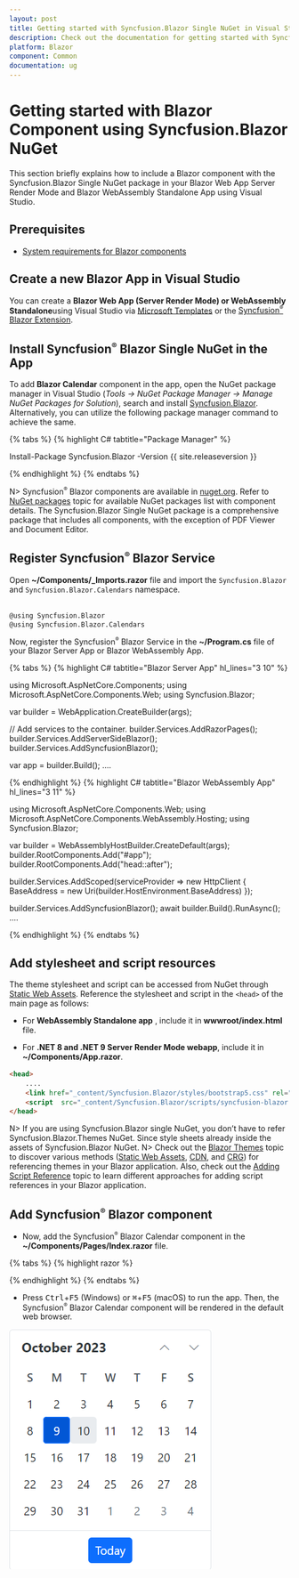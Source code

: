 ```yaml
---
layout: post
title: Getting started with Syncfusion.Blazor Single NuGet in Visual Studio
description: Check out the documentation for getting started with Syncfusion.Blazor Single NuGet in Visual Studio and much more.
platform: Blazor
component: Common
documentation: ug
---
```


# Getting started with Blazor Component using Syncfusion.Blazor NuGet

This section briefly explains how to include a Blazor component with the Syncfusion.Blazor Single NuGet package in your Blazor Web App Server Render Mode and Blazor WebAssembly Standalone App using Visual Studio.

## Prerequisites

* [System requirements for Blazor components](https://blazor.syncfusion.com/documentation/system-requirements)

## Create a new Blazor App in Visual Studio

You can create a **Blazor Web App (Server Render Mode) or WebAssembly Standalone**using Visual Studio via [Microsoft Templates](https://learn.microsoft.com/en-us/aspnet/core/blazor/tooling?view=aspnetcore-8.0&pivots=vs) or the [Syncfusion<sup style="font-size:70%">&reg;</sup> Blazor Extension](https://blazor.syncfusion.com/documentation/visual-studio-integration/template-studio).

## Install Syncfusion<sup style="font-size:70%">&reg;</sup> Blazor Single NuGet in the App

To add **Blazor Calendar** component in the app, open the NuGet package manager in Visual Studio (*Tools → NuGet Package Manager → Manage NuGet Packages for Solution*), search and install [Syncfusion.Blazor](https://www.nuget.org/packages/Syncfusion.Blazor). Alternatively, you can utilize the following package manager command to achieve the same.

{% tabs %}
{% highlight C# tabtitle="Package Manager" %}

Install-Package Syncfusion.Blazor -Version {{ site.releaseversion }}

{% endhighlight %}
{% endtabs %}

N> Syncfusion<sup style="font-size:70%">&reg;</sup> Blazor components are available in [nuget.org](https://www.nuget.org/packages?q=syncfusion.blazor). Refer to [NuGet packages](https://blazor.syncfusion.com/documentation/nuget-packages) topic for available NuGet packages list with component details. The Syncfusion.Blazor Single NuGet package is a comprehensive package that includes all components, with the exception of PDF Viewer and Document Editor.

## Register Syncfusion<sup style="font-size:70%">&reg;</sup> Blazor Service

Open **~/Components/_Imports.razor** file and import the `Syncfusion.Blazor` and `Syncfusion.Blazor.Calendars` namespace.

```cshtml

@using Syncfusion.Blazor
@using Syncfusion.Blazor.Calendars

```

Now, register the Syncfusion<sup style="font-size:70%">&reg;</sup> Blazor Service in the **~/Program.cs** file of your Blazor Server App or Blazor WebAssembly App.

{% tabs %}
{% highlight C# tabtitle="Blazor Server App" hl_lines="3 10" %}

using Microsoft.AspNetCore.Components;
using Microsoft.AspNetCore.Components.Web;
using Syncfusion.Blazor;

var builder = WebApplication.CreateBuilder(args);

// Add services to the container.
builder.Services.AddRazorPages();
builder.Services.AddServerSideBlazor();
builder.Services.AddSyncfusionBlazor();

var app = builder.Build();
....

{% endhighlight %}
{% highlight C# tabtitle="Blazor WebAssembly App" hl_lines="3 11" %}

using Microsoft.AspNetCore.Components.Web;
using Microsoft.AspNetCore.Components.WebAssembly.Hosting;
using Syncfusion.Blazor;

var builder = WebAssemblyHostBuilder.CreateDefault(args);
builder.RootComponents.Add<App>("#app");
builder.RootComponents.Add<HeadOutlet>("head::after");

builder.Services.AddScoped(serviceProvider => new HttpClient { BaseAddress = new Uri(builder.HostEnvironment.BaseAddress) });

builder.Services.AddSyncfusionBlazor();
await builder.Build().RunAsync();
....

{% endhighlight %}
{% endtabs %}

## Add stylesheet and script resources

The theme stylesheet and script can be accessed from NuGet through [Static Web Assets](https://blazor.syncfusion.com/documentation/appearance/themes#static-web-assets). Reference the stylesheet and script in the `<head>` of the main page as follows:


* For **WebAssembly Standalone app** , include it in **wwwroot/index.html** file.

* For **.NET 8 and .NET 9 Server Render Mode webapp**, include it in **~/Components/App.razor**.


```html
<head>
    ....
    <link href="_content/Syncfusion.Blazor/styles/bootstrap5.css" rel="stylesheet" />
    <script  src="_content/Syncfusion.Blazor/scripts/syncfusion-blazor.min.js"  type="text/javascript"></script>
</head>
```
N> If you are using Syncfusion.Blazor single NuGet, you don’t have to refer Syncfusion.Blazor.Themes NuGet. Since style sheets already inside the assets of Syncfusion.Blazor NuGet.
N> Check out the [Blazor Themes](https://blazor.syncfusion.com/documentation/appearance/themes) topic to discover various methods ([Static Web Assets](https://blazor.syncfusion.com/documentation/appearance/themes#static-web-assets), [CDN](https://blazor.syncfusion.com/documentation/appearance/themes#cdn-reference), and [CRG](https://blazor.syncfusion.com/documentation/common/custom-resource-generator)) for referencing themes in your Blazor application. Also, check out the [Adding Script Reference](https://blazor.syncfusion.com/documentation/common/adding-script-references) topic to learn different approaches for adding script references in your Blazor application.

## Add Syncfusion<sup style="font-size:70%">&reg;</sup> Blazor component

* Now, add the Syncfusion<sup style="font-size:70%">&reg;</sup> Blazor Calendar component in the **~/Components/Pages/Index.razor**  file.

{% tabs %}
{% highlight razor %}

<SfCalendar TValue="DateTime" />

{% endhighlight %}
{% endtabs %}

* Press <kbd>Ctrl</kbd>+<kbd>F5</kbd> (Windows) or <kbd>⌘</kbd>+<kbd>F5</kbd> (macOS) to run the app. Then, the Syncfusion<sup style="font-size:70%">&reg;</sup> Blazor Calendar component will be rendered in the default web browser.

![Blazor Calendar Component](images/core-hosted/browser-output.png)

